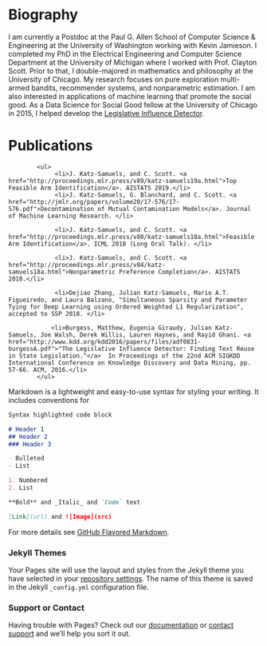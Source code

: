 # Biography

I am currently a Postdoc at the Paul G. Allen School of Computer Science & Engineering at the University of Washington working with Kevin Jamieson. I completed my PhD in the Electrical Engineering and Computer Science Department at the University of Michigan where I worked with Prof. Clayton Scott. Prior to that, I double-majored in mathematics and philosophy at the University of Chicago. My research focuses on pure exploration multi-armed bandits, recommender systems, and nonparametric estimation. I am also interested in applications of machine learning that promote the social good. As a Data Science for Social Good fellow at the University of Chicago in 2015, I helped develop the <a href="https://dssg.uchicago.edu/lid/">Legislative Influence Detector</a>. 

# Publications

			<ul>
				 <li>J. Katz-Samuels, and C. Scott. <a href="http://proceedings.mlr.press/v89/katz-samuels19a.html">Top Feasible Arm Identification</a>. AISTATS 2019.</li>
				 <li>J. Katz-Samuels, G. Blanchard, and C. Scott. <a href="http://jmlr.org/papers/volume20/17-576/17-576.pdf">Decontamination of Mutual Contamination Models</a>. Journal of Machine Learning Research. </li>

				 <li>J. Katz-Samuels, and C. Scott. <a href="http://proceedings.mlr.press/v80/katz-samuels18a.html">Feasible Arm Identification</a>. ICML 2018 (Long Oral Talk). </li>

				 <li>J. Katz-Samuels, and C. Scott. <a href="http://proceedings.mlr.press/v84/katz-samuels18a.html">Nonparametric Preference Completion</a>. AISTATS 2018.</li>

				 <li>Dejiao Zhang, Julian Katz-Samuels, Mario A.T. Figueiredo, and Laura Balzano, "Simultaneous Sparsity and Parameter Tying for Deep Learning using Ordered Weighted L1 Regularization", accepted to SSP 2018. </li>

				<li>Burgess, Matthew, Eugenia Giraudy, Julian Katz-Samuels, Joe Walsh, Derek Willis, Lauren Haynes, and Rayid Ghani. <a href="http://www.kdd.org/kdd2016/papers/files/adf0831-burgessA.pdf">"The Legislative Influence Detector: Finding Text Reuse in State Legislation."</a>  In Proceedings of the 22nd ACM SIGKDD International Conference on Knowledge Discovery and Data Mining, pp. 57-66. ACM, 2016.</li>
			</ul>



Markdown is a lightweight and easy-to-use syntax for styling your writing. It includes conventions for

```markdown
Syntax highlighted code block

# Header 1
## Header 2
### Header 3

- Bulleted
- List

1. Numbered
2. List

**Bold** and _Italic_ and `Code` text

[Link](url) and ![Image](src)
```

For more details see [GitHub Flavored Markdown](https://guides.github.com/features/mastering-markdown/).

### Jekyll Themes

Your Pages site will use the layout and styles from the Jekyll theme you have selected in your [repository settings](https://github.com/jkatzsam/juliankatzsamuels.github.io/settings). The name of this theme is saved in the Jekyll `_config.yml` configuration file.

### Support or Contact

Having trouble with Pages? Check out our [documentation](https://help.github.com/categories/github-pages-basics/) or [contact support](https://github.com/contact) and we’ll help you sort it out.
